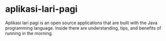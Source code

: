# aplikasi-lari-pagi
Aplikasi lari pagi is an open source applications that are built with the Java programming language. Inside there are understanding, tips, and benefits of running in the morning.
